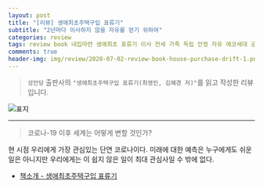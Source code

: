 ```yaml
---  
layout: post  
title: "[리뷰] 생애최초주택구입 표류기"  
subtitle: "2년마다 이사하지 않을 자유를 얻기 위하여"  
categories: review  
tags: review book 내집마련 생애최초 표류기 이사 전세 가족 독립 안정 자유 에코세대 공감
comments: true  
header-img: img/review/2020-07-02-review-book-house-purchase-drift-1.png
---  
```

  
> `성안당` 출판사의 `"생애최초주택구입 표류기(최영인, 김혜경 저)"`를 읽고 작성한 리뷰입니다.  

![표지](https://theorydb.github.io/assets/img/review/2020-07-02-review-book-house-purchase-drift-1.png)  

---

> 코로나-19 이후 세계는 어떻게 변할 것인가?

현 시점 우리에게 가장 관심있는 단연 코로나이다. 미래에 대한 예측은 누구에게도 쉬운 일은 아니지만 우리에게는 이 쉽지 않은 일이 최대 관심사일 수 밖에 없다. 


* [책소개 - 생애최초주택구입 표류기](http://www.yes24.com/Product/Goods/90977376?Acode=101)


